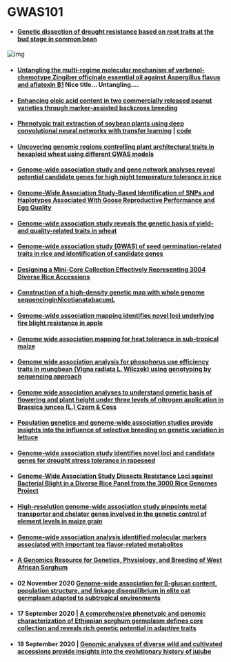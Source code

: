 # GWAS101




- #### [Genetic dissection of drought resistance based on root traits at the bud stage in common bean](https://link.springer.com/article/10.1007%2Fs00122-020-03750-6)


![img](https://media.springernature.com/lw685/springer-static/image/art%3A10.1007%2Fs00122-020-03750-6/MediaObjects/122_2020_3750_Fig4_HTML.png?as=webp)

- #### [Untangling the multi-regime molecular mechanism of verbenol-chemotype Zingiber officinale essential oil against Aspergillus flavus and aflatoxin B1](https://www.nature.com/articles/s41598-021-86253-8) Nice title... Untangling....
- #### [Enhancing oleic acid content in two commercially released peanut varieties through marker‐assisted backcross breeding](https://acsess.onlinelibrary.wiley.com/doi/abs/10.1002/csc2.20512)

- #### [Phenotypic trait extraction of soybean plants using deep convolutional neural networks with transfer learning](http://www.aimspress.com/article/doi/10.3934/bdia.2021003) | [code](https://github.com/jasonradams47/SoybeanTraitPrediction/tree/master/PythonCode)

- #### [Uncovering genomic regions controlling plant architectural traits in hexaploid wheat using different GWAS models](https://www.nature.com/articles/s41598-021-86127-z)
- #### [Genome-wide association study and gene network analyses reveal potential candidate genes for high night temperature tolerance in rice](https://www.nature.com/articles/s41598-021-85921-z)


- #### [Genome-Wide Association Study-Based Identification of SNPs and Haplotypes Associated With Goose Reproductive Performance and Egg Quality](https://www.frontiersin.org/articles/10.3389/fgene.2021.602583/full)
- #### [Genome-wide association study reveals the genetic basis of yield- and quality-related traits in wheat](https://bmcplantbiol.biomedcentral.com/articles/10.1186/s12870-021-02925-7)


- #### [Genome-wide association study (GWAS) of seed germination-related traits in rice and identification of candidate genes](https://europepmc.org/article/ppr/ppr298506)


- #### [Designing a Mini-Core Collection Effectively Representing 3004 Diverse Rice Accessions](https://www.cell.com/plant-communications/pdfExtended/S2590-3462(20)30032-8)

- #### [Construction of a high-density genetic map with whole genome sequencinginNicotianatabacumL](https://reader.elsevier.com/reader/sd/pii/S0888754319302411?token=118FDB0D6FF78C77ABE2FD29AF9DFEBCC750BD2DD4810D604135660E4662DC706ACAA8FB1CCEEF3762BD15572C168D0B)


- #### [Genome-wide association mapping identifies novel loci underlying fire blight resistance in apple](https://acsess.onlinelibrary.wiley.com/doi/pdfdirect/10.1002/tpg2.20087)

- #### [Genome wide association mapping for heat tolerance in sub-tropical maize](https://bmcgenomics.biomedcentral.com/articles/10.1186/s12864-021-07463-y)

- #### [Genome wide association analysis for phosphorus use efficiency traits in mungbean (Vigna radiata L. Wilczek) using genotyping by sequencing approach](https://www.frontiersin.org/articles/10.3389/fpls.2020.537766/full)



- #### [Genome wide association analyses to understand genetic basis of flowering and plant height under three levels of nitrogen application in Brassica juncea (L.) Czern & Coss](https://search.proquest.com/openview/2180a67f7687b50335c493e1f0d51d67/1?pq-origsite=gscholar&cbl=2041939)

- #### [Population genetics and genome‐wide association studies provide insights into the influence of selective breeding on genetic variation in lettuce](https://acsess.onlinelibrary.wiley.com/doi/10.1002/tpg2.20086)

- #### [Genome-wide association study identifies novel loci and candidate genes for drought stress tolerance in rapeseed](https://www.sciencedirect.com/science/article/pii/S2096242821000026)


- #### [Genome-Wide Association Study Dissects Resistance Loci against Bacterial Blight in a Diverse Rice Panel from the 3000 Rice Genomes Project](https://thericejournal.springeropen.com/articles/10.1186/s12284-021-00462-3)

- #### [High-resolution genome-wide association study pinpoints metal transporter and chelator genes involved in the genetic control of element levels in maize grain ](https://academic.oup.com/g3journal/advance-article/doi/10.1093/g3journal/jkab059/6156830)


- #### [Genome-wide association analysis identified molecular markers associated with important tea flavor-related metabolites](https://www.nature.com/articles/s41438-021-00477-3)




- #### [A Genomics Resource for Genetics, Physiology, and Breeding of West African Sorghum](https://www.biorxiv.org/content/10.1101/2020.06.03.132217v1.full)


- #### 02 November 2020 [Genome-wide association for β-glucan content, population structure, and linkage disequilibrium in elite oat germplasm adapted to subtropical environments](https://link.springer.com/article/10.1007/s11032-020-01182-0)

- #### 17 September 2020 | [A comprehensive phenotypic and genomic characterization of Ethiopian sorghum germplasm defines core collection and reveals rich genetic potential in adaptive traits](https://acsess.onlinelibrary.wiley.com/doi/full/10.1002/tpg2.20055)
- #### 18 September 2020 | [Genomic analyses of diverse wild and cultivated accessions provide insights into the evolutionary history of jujube](https://onlinelibrary.wiley.com/doi/10.1111/pbi.13480)

